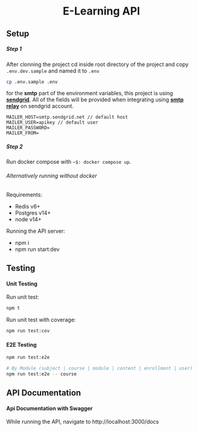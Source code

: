 <div align="center">
<h1>E-Learning API</h1>
</div>

## Setup

##### Step 1
After clonning the project cd inside root directory of the project and copy `.env.dev.sample` and named it to `.env`
```bash
cp .env.sample .env
```

for the **smtp** part of the environment variables, this project is using **[sendgrid](https://sendgrid.com/)**.
All of the fields will be provided when integrating using **[smtp relay](https://app.sendgrid.com/guide/integrate/langs/smtp)** on sendgrid account.
```
MAILER_HOST=smtp.sendgrid.net // default host
MAILER_USER=apikey // default user
MAILER_PASSWORD=
MAILER_FROM=
```

##### Step 2
Run docker compose with `~$: docker compose up`.

###### Alternatively running without docker
Requirements:
- Redis v6+
- Postgres v14+
- node v14+

Running the API server:
- npm i
- npm run start:dev


## Testing

#### Unit Testing
Run unit test:
```bash
npm t
```

Run unit test with coverage:
```bash
npm run test:cov
```

#### E2E Testing
```bash
npm run test:e2e

# By Module (subject | course | module | content | enrollment | user)
npm run test:e2e -- course
```

## API Documentation

#### Api Documentation with Swagger
While running the API, navigate to http://localhost:3000/docs
